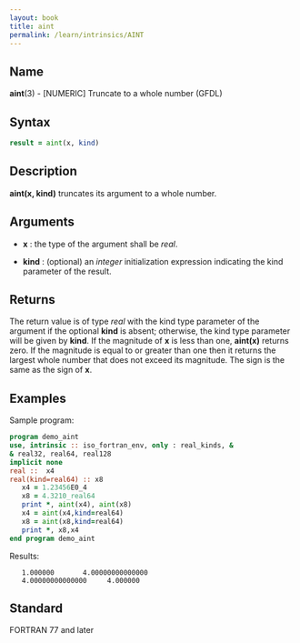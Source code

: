 ```yaml
---
layout: book
title: aint
permalink: /learn/intrinsics/AINT
---
```

## __Name__

__aint__(3) - \[NUMERIC\] Truncate to a whole number
(GFDL)

## __Syntax__
```fortran
result = aint(x, kind)
```
## __Description__

__aint(x, kind)__ truncates its argument to a whole number.

## __Arguments__

  - __x__
    : the type of the argument shall be _real_.

  - __kind__
    : (optional) an _integer_ initialization expression indicating the kind
    parameter of the result.

## __Returns__

The return value is of type _real_ with the kind type parameter of the
argument if the optional __kind__ is absent; otherwise, the kind type
parameter will be given by __kind__. If the magnitude of __x__ is less than one,
__aint(x)__ returns zero. If the magnitude is equal to or greater than
one then it returns the largest whole number that does not exceed its
magnitude. The sign is the same as the sign of __x__.

## __Examples__

Sample program:

```fortran
program demo_aint
use, intrinsic :: iso_fortran_env, only : real_kinds, &
& real32, real64, real128
implicit none
real ::  x4
real(kind=real64) :: x8
   x4 = 1.23456E0_4
   x8 = 4.3210_real64
   print *, aint(x4), aint(x8)
   x4 = aint(x4,kind=real64)
   x8 = aint(x8,kind=real64)
   print *, x8,x4
end program demo_aint
```
Results:
```text
   1.000000       4.00000000000000     
   4.00000000000000     4.000000 
```
## __Standard__

FORTRAN 77 and later
